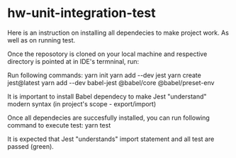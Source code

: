 # hw-unit-integration-test
Here is an instruction on installing all dependecies to make project work. As well as on running test.

Once the reposotory is cloned on your local machine and respective directory is pointed at in IDE's termninal, run:

Run following commands:
yarn init
yarn add --dev jest
yarn create jest@latest
yarn add --dev babel-jest @babel/core @babel/preset-env 

It is important to install Babel dependecy to make Jest "understand" modern syntax (in project's scope - export/import)

Once all dependecies are succesfully installed, you can run following command to execute test:
yarn test

It is expected that Jest "understands" import statement and all test are passed (green).